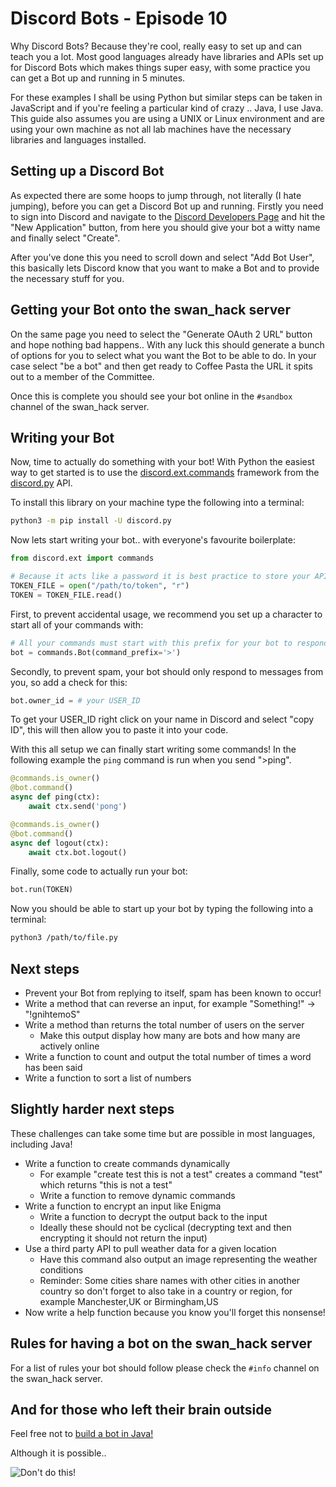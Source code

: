 # Discord Bots - Episode 10

Why Discord Bots?  Because they're cool, really easy to set up and can teach you a lot.  Most good languages already have libraries and APIs set up for Discord Bots which makes things super easy, with some practice you can get a Bot up and running in 5 minutes.

For these examples I shall be using Python but similar steps can be taken in JavaScript and if you're feeling a particular kind of crazy .. Java, I use Java.  This guide also assumes you are using a UNIX or Linux environment and are using your own machine as not all lab machines have the necessary libraries and languages installed.

## Setting up a Discord Bot

As expected there are some hoops to jump through, not literally (I hate jumping), before you can get a Discord Bot up and running.  Firstly you need to sign into Discord and navigate to the [Discord Developers Page](https://discordapp.com/developers/applications/me) and hit the "New Application" button, from here you should give your bot a witty name and finally select "Create".

After you've done this you need to scroll down and select "Add Bot User", this basically lets Discord know that you want to make a Bot and to provide the necessary stuff for you.

## Getting your Bot onto the swan_hack server

On the same page you need to select the "Generate OAuth 2 URL" button and hope nothing bad happens.. With any luck this should generate a bunch of options for you to select what you want the Bot to be able to do.  In your case select "be a bot" and then get ready to Coffee Pasta the URL it spits out to a member of the Committee.

Once this is complete you should see your bot online in the `#sandbox` channel of the swan_hack server.

## Writing your Bot

Now, time to actually do something with your bot!  With Python the easiest way to get started is to use the [discord.ext.commands](https://discordpy.readthedocs.io/en/latest/ext/commands/commands.html) framework from the [discord.py](https://discordpy.readthedocs.io/en/latest/index.html) API.

To install this library on your machine type the following into a terminal:

```bash
python3 -m pip install -U discord.py
```

Now lets start writing your bot.. with everyone's favourite boilerplate:

```Python
from discord.ext import commands

# Because it acts like a password it is best practice to store your API token in an external text file
TOKEN_FILE = open("/path/to/token", "r")
TOKEN = TOKEN_FILE.read()
```

First, to prevent accidental usage, we recommend you set up a character to start all of your commands with:

```Python
# All your commands must start with this prefix for your bot to respond
bot = commands.Bot(command_prefix='>')
```

Secondly, to prevent spam, your bot should only respond to messages from you, so add a check for this:

```Python
bot.owner_id = # your USER_ID
```

To get your USER_ID right click on your name in Discord and select "copy ID", this will then allow you to paste it into your code.

With this all setup we can finally start writing some commands!   In the following example the `ping` command is run when you send ">ping".

```Python
@commands.is_owner()
@bot.command()
async def ping(ctx):
    await ctx.send('pong')

@commands.is_owner()
@bot.command()
async def logout(ctx):
    await ctx.bot.logout()
```

Finally, some code to actually run your bot:

```Python
bot.run(TOKEN)
```

Now you should be able to start up your bot by typing the following into a terminal:

```bash
python3 /path/to/file.py
```

## Next steps

* Prevent your Bot from replying to itself, spam has been known to occur!
* Write a method that can reverse an input, for example "Something!" -> "!gnihtemoS"
* Write a method than returns the total number of users on the server
  * Make this output display how many are bots and how many are actively online
* Write a function to count and output the total number of times a word has been said
* Write a function to sort a list of numbers

## Slightly harder next steps

These challenges can take some time but are possible in most languages, including Java!

* Write a function to create commands dynamically
  * For example "create test this is not a test" creates a command "test" which returns "this is not a test"
  * Write a function to remove dynamic commands
* Write a function to encrypt an input like Enigma
  * Write a function to decrypt the output back to the input
  * Ideally these should not be cyclical (decrypting text and then encrypting it should not return the input)
* Use a third party API to pull weather data for a given location
  * Have this command also output an image representing the weather conditions
  * Reminder: Some cities share names with other cities in another country so don't forget to also take in a country or region, for example Manchester,UK or Birmingham,US
* Now write a help function because you know you'll forget this nonsense!

## Rules for having a bot on the swan_hack server

For a list of rules your bot should follow please check the `#info` channel on the swan_hack server.

## And for those who left their brain outside

Feel free not to [build a bot in Java!](https://github.com/Javacord/Javacord)

Although it is possible..

![Don't do this!](https://github.com/swanhack/Discord-Bots---Episode-10/blob/master/SomethingWentWrong.png)
